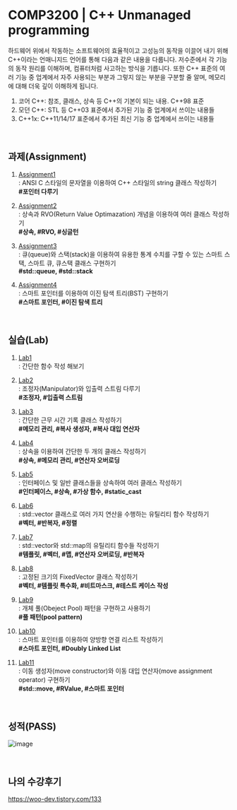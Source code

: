 # COMP3200 | C++ Unmanaged programming

하드웨어 위에서 작동하는 소프트웨어의 효율적이고 고성능의 동작을 이끌어 내기 위해 C++이라는 언매니지드 언어를 통해 다음과 같은 내용을 다룹니다. 저수준에서 각 기능의 동작 원리를 이해하며, 컴퓨터처럼 사고하는 방식을 기릅니다. 또한 C++ 표준의 여러 기능 중 업계에서 자주 사용되는 부분과 그렇지 않는 부분을 구분할 줄 알며, 메모리에 대해 더욱 깊이 이해하게 됩니다.

1. 코어 C++: 참조, 클래스, 상속 등 C++의 기본이 되는 내용. C++98 표준 
2. 모던 C++: STL 등 C++03 표준에서 추가된 기능 중 업계에서 쓰이는 내용들
3. C++1x: C++11/14/17 표준에서 추가된 최신 기능 중 업계에서 쓰이는 내용들

<br>


## 과제(Assignment)

1. [Assignment1](https://github.com/wooPedia/POCU/tree/master/Assignment1)   
: ANSI C 스타일의 문자열을 이용하여 C++ 스타일의 string 클래스 작성하기   
**#포인터 다루기**

2. [Assignment2](https://github.com/wooPedia/POCU/tree/master/Assignment2)   
: 상속과 RVO(Return Value Optimazation) 개념을 이용하여 여러 클래스 작성하기   
**#상속, #RVO, #싱글턴**

3. [Assignment3](https://github.com/wooPedia/POCU/tree/master/Assignment3)   
: 큐(queue)와 스택(stack)을 이용하여 유용한 통계 수치를 구할 수 있는 스마트 스택, 스마트 큐, 큐스택 클래스 구현하기   
**#std::queue, #std::stack**

4. [Assignment4](https://github.com/wooPedia/POCU/tree/master/Assignment4)   
: 스마트 포인터를 이용하여 이진 탐색 트리(BST) 구현하기   
**#스마트 포인터, #이진 탐색 트리**

<br>

## 실습(Lab)

1. [Lab1](https://github.com/wooPedia/POCU/tree/master/Lab1)   
: 간단한 함수 작성 해보기

2. [Lab2](https://github.com/wooPedia/POCU/tree/master/Lab2)   
: 조정자(Manipulator)와 입출력 스트림 다루기   
**#조정자, #입출력 스트림**

3. [Lab3](https://github.com/wooPedia/POCU/tree/master/Lab3)   
: 간단한 근무 시간 기록 클래스 작성하기     
**#메모리 관리, #복사 생성자, #복사 대입 연산자**

4. [Lab4](https://github.com/wooPedia/POCU/tree/master/Lab4)   
: 상속을 이용하여 간단한 두 개의 클래스 작성하기   
**#상속, #메모리 관리, #연산자 오버로딩**

5. [Lab5](https://github.com/wooPedia/POCU/tree/master/Lab5)   
: 인터페이스 및 일반 클래스들을 상속하여 여러 클래스 작성하기   
**#인터페이스, #상속, #가상 함수, #static_cast**

6. [Lab6](https://github.com/wooPedia/POCU/tree/master/Lab6)   
: std::vector 클래스로 여러 가지 연산을 수행하는 유틸리티 함수 작성하기   
**#벡터, #반복자, #정렬**


7. [Lab7](https://github.com/wooPedia/POCU/tree/master/Lab7)   
: std::vector와 std::map의 유틸리티 함수들 작성하기    
**#템플릿, #벡터, #맵, #연산자 오버로딩, #반복자**



8. [Lab8](https://github.com/wooPedia/POCU/tree/master/Lab8)   
: 고정된 크기의 FixedVector 클래스 작성하기    
**#벡터, #템플릿 특수화, #비트마스크, #테스트 케이스 작성**



9. [Lab9](https://github.com/wooPedia/POCU/tree/master/Lab9)   
: 개체 풀(Obeject Pool) 패턴을 구현하고 사용하기    
**#풀 패턴(pool pattern)** 



10. [Lab10](https://github.com/wooPedia/POCU/tree/master/Lab1)   
: 스마트 포인터를 이용하여 양방향 연결 리스트 작성하기    
**#스마트 포인터, #Doubly Linked List**



11. [Lab11](https://github.com/wooPedia/POCU/tree/master/Lab1)   
: 이동 생성자(move constructor)와 이동 대입 연산자(move assignment operator) 구현하기    
**#std::move, #RValue, #스마트 포인터**

<br>

## 성적(PASS)
![image](https://user-images.githubusercontent.com/46551002/81386533-1c834e80-9150-11ea-868f-75b6a315b574.png)

<br>

## 나의 수강후기
https://woo-dev.tistory.com/133
